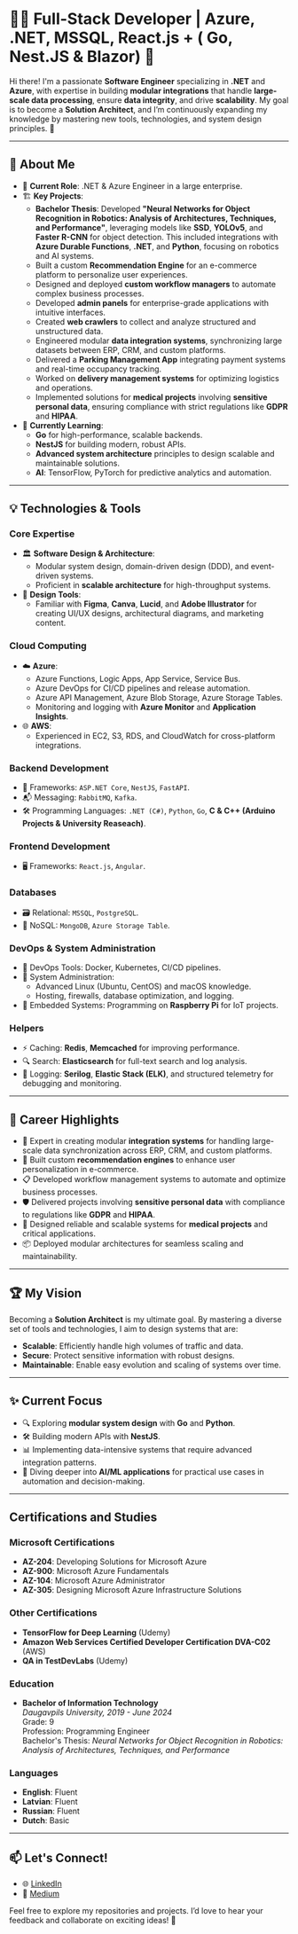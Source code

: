 # 👨‍💻 Full-Stack Developer | Azure, .NET, MSSQL, React.js + ( Go, Nest.JS & Blazor) 🚀

Hi there! I'm a passionate **Software Engineer** specializing in **.NET** and **Azure**, with expertise in building **modular integrations** that handle **large-scale data processing**, ensure **data integrity**, and drive **scalability**. My goal is to become a **Solution Architect**, and I’m continuously expanding my knowledge by mastering new tools, technologies, and system design principles. 🚀

---

## 🔧 About Me

- 💼 **Current Role**: .NET & Azure Engineer in a large enterprise.
- 🏗️ **Key Projects**:
  - **Bachelor Thesis**: Developed **"Neural Networks for Object Recognition in Robotics: Analysis of Architectures, Techniques, and Performance"**, leveraging models like **SSD**, **YOLOv5**, and **Faster R-CNN** for object detection. This included integrations with **Azure Durable Functions**, **.NET**, and **Python**, focusing on robotics and AI systems.
  - Built a custom **Recommendation Engine** for an e-commerce platform to personalize user experiences.
  - Designed and deployed **custom workflow managers** to automate complex business processes.
  - Developed **admin panels** for enterprise-grade applications with intuitive interfaces.
  - Created **web crawlers** to collect and analyze structured and unstructured data.
  - Engineered modular **data integration systems**, synchronizing large datasets between ERP, CRM, and custom platforms.
  - Delivered a **Parking Management App** integrating payment systems and real-time occupancy tracking.
  - Worked on **delivery management systems** for optimizing logistics and operations.
  - Implemented solutions for **medical projects** involving **sensitive personal data**, ensuring compliance with strict regulations like **GDPR** and **HIPAA**.
- 🌱 **Currently Learning**:
  - **Go** for high-performance, scalable backends.
  - **NestJS** for building modern, robust APIs.
  - **Advanced system architecture** principles to design scalable and maintainable solutions.
  - **AI**: TensorFlow, PyTorch for predictive analytics and automation.

---

## 💡 Technologies & Tools

### **Core Expertise**
- 🏛️ **Software Design & Architecture**:
  - Modular system design, domain-driven design (DDD), and event-driven systems.
  - Proficient in **scalable architecture** for high-throughput systems.
- 🎨 **Design Tools**:
  - Familiar with **Figma**, **Canva**, **Lucid**, and **Adobe Illustrator** for creating UI/UX designs, architectural diagrams, and marketing content.

### **Cloud Computing**
- ☁️ **Azure**:
  - Azure Functions, Logic Apps, App Service, Service Bus.
  - Azure DevOps for CI/CD pipelines and release automation.
  - Azure API Management, Azure Blob Storage, Azure Storage Tables.
  - Monitoring and logging with **Azure Monitor** and **Application Insights**.
- 🌐 **AWS**:
  - Experienced in EC2, S3, RDS, and CloudWatch for cross-platform integrations.

### **Backend Development**
- 🔧 Frameworks: `ASP.NET Core`, `NestJS`, `FastAPI`.
- 📬 Messaging: `RabbitMQ`, `Kafka`.
- 🛠️ Programming Languages: `.NET (C#)`, `Python`, `Go`, **C & C++ (Arduino Projects & University Reaseach)**.

### **Frontend Development**
- 🖥️ Frameworks: `React.js`, `Angular`.

### **Databases**
- 🗃️ Relational: `MSSQL`, `PostgreSQL`.
- 📂 NoSQL: `MongoDB`, `Azure Storage Table`.

### **DevOps & System Administration**
- 🐳 DevOps Tools: Docker, Kubernetes, CI/CD pipelines.
- 🐧 System Administration:
  - Advanced Linux (Ubuntu, CentOS) and macOS knowledge.
  - Hosting, firewalls, database optimization, and logging.
- 🔌 Embedded Systems: Programming on **Raspberry Pi** for IoT projects.

### **Helpers**
- ⚡ Caching: **Redis**, **Memcached** for improving performance.
- 🔍 Search: **Elasticsearch** for full-text search and log analysis.
- 📜 Logging: **Serilog**, **Elastic Stack (ELK)**, and structured telemetry for debugging and monitoring.

---

## 🌟 Career Highlights

- 🔄 Expert in creating modular **integration systems** for handling large-scale data synchronization across ERP, CRM, and custom platforms.
- 🛒 Built custom **recommendation engines** to enhance user personalization in e-commerce.
- 📋 Developed workflow management systems to automate and optimize business processes.
- 🛡️ Delivered projects involving **sensitive personal data** with compliance to regulations like **GDPR** and **HIPAA**.
- 🏥 Designed reliable and scalable systems for **medical projects** and critical applications.
- 📦 Deployed modular architectures for seamless scaling and maintainability.

---

## 🏆 My Vision

Becoming a **Solution Architect** is my ultimate goal. By mastering a diverse set of tools and technologies, I aim to design systems that are:
- **Scalable**: Efficiently handle high volumes of traffic and data.
- **Secure**: Protect sensitive information with robust designs.
- **Maintainable**: Enable easy evolution and scaling of systems over time.

---

## ✨ Current Focus

- 🔍 Exploring **modular system design** with **Go** and **Python**.
- 🛠️ Building modern APIs with **NestJS**.
- 📊 Implementing data-intensive systems that require advanced integration patterns.
- 🌱 Diving deeper into **AI/ML applications** for practical use cases in automation and decision-making.

---

## Certifications and Studies

### Microsoft Certifications
- **AZ-204**: Developing Solutions for Microsoft Azure
- **AZ-900**: Microsoft Azure Fundamentals
- **AZ-104**: Microsoft Azure Administrator
- **AZ-305**: Designing Microsoft Azure Infrastructure Solutions

### Other Certifications
- **TensorFlow for Deep Learning** (Udemy)
- **Amazon Web Services Certified Developer Certification DVA-C02** (AWS)
- **QA in TestDevLabs** (Udemy)

### Education
- **Bachelor of Information Technology**  
  *Daugavpils University, 2019 - June 2024*  
  Grade: 9  
  Profession: Programming Engineer  
  Bachelor's Thesis: *Neural Networks for Object Recognition in Robotics: Analysis of Architectures, Techniques, and Performance*
  
### Languages
- **English**: Fluent
- **Latvian**: Fluent
- **Russian**: Fluent
- **Dutch**: Basic

---

## 📫 Let's Connect!
- 🌐 [LinkedIn](https://www.linkedin.com/in/nikita-nikitins-499290201/)
- 📖 [Medium](https://medium.com/@nikitinsn6)

Feel free to explore my repositories and projects. I’d love to hear your feedback and collaborate on exciting ideas! 🌟
